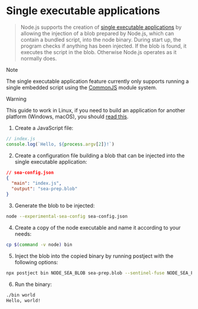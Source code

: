 # Single executable applications

> Node.js supports the creation of [single executable applications](https://github.com/nodejs/single-executable) by allowing the injection of a blob prepared by Node.js, which can contain a bundled script, into the node binary. During start up, the program checks if anything has been injected. If the blob is found, it executes the script in the blob. Otherwise Node.js operates as it normally does.

> [!NOTE]
> The single executable application feature currently only supports running a single embedded script using the [CommonJS](https://nodejs.org/api/modules.html#modules-commonjs-modules) module system.

> [!WARNING]
> This guide to work in Linux, if you need to build an application for another platform (Windows, macOS), you should [read this](https://nodejs.org/api/single-executable-applications.html).

1. Create a JavaScript file:

```js
// index.js
console.log(`Hello, ${process.argv[2]}!`)
```

2. Create a configuration file building a blob that can be injected into the single executable application:

```json
// sea-config.json
{
  "main": "index.js",
  "output": "sea-prep.blob"
}
```

3. Generate the blob to be injected:

```bash
node --experimental-sea-config sea-config.json
```

4. Create a copy of the node executable and name it according to your needs:

```bash
cp $(command -v node) bin
```

5. Inject the blob into the copied binary by running postject with the following options:

```bash
npx postject bin NODE_SEA_BLOB sea-prep.blob --sentinel-fuse NODE_SEA_FUSE_fce680ab2cc467b6e072b8b5df1996b2
```

6. Run the binary:

```bash
./bin world
Hello, world!
```
